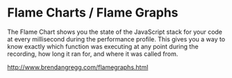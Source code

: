 # Flame Charts / Flame Graphs

The Flame Chart shows you the state of the JavaScript stack for your code at every millisecond during the performance profile. This gives you a way to know exactly which function was executing at any point during the recording, how long it ran for, and where it was called from.

http://www.brendangregg.com/flamegraphs.html